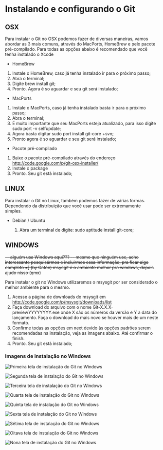 # Instalando e configurando o Git

## OSX

Para instalar o Git no OSX podemos fazer de diversas maneiras, vamos abordar as 3 mais comuns, através do MacPorts, HomeBrew e pelo pacote pré-compilado.
Para todas as opções abaixo é recomendado que você tenha instalado o Xcode

 * HomeBrew

  1. Instale o HomeBrew, caso já tenha instalado ir para o próximo passo;
  2. Abra o terminal;
  3. Digite brew install git;
  4. Pronto. Agora é so aguardar e seu git será instalado;

 * MacPorts

  1. Instale o MacPorts, caso já tenha instalado basta ir para o próximo passo; 
  2. Abra o terminal;
  3. É muito importante que seu MacPorts esteja atualizado, para isso digite sudo port -v selfupdate;
  4. Agora basta digitar sudo port install git-core +svn;
  5. Pronto agora é so aguardar e seu git será instalado;

 * Pacote pré-compilado

  1. Baixe o pacote pré-compilado através do endereço http://code.google.com/p/git-osx-installer/
  3. Instale o package
  4. Pronto. Seu git está instalado;

## LINUX

Para instalar o Git no Linux, também podemos fazer de várias formas. Dependendo da distribuição que você usar pode ser extremamente simples.

 * Debian / Ubuntu

   1. Abra um terminal de digite: sudo aptitude install git-core;

## WINDOWS

<del>-- alguém usa Windows aqui???
-- mesmo que ninguém use, acho interessante pesquisármos e incluirmos essa informação, pra ficar algo completo =]  (by Catón)
msysgit é o ambiente melhor pra windows, depois ajudo nisso (qmx)</del>

Para instalar o git no Windows utilizaremos o msysgit por ser considerado o melhor ambiente para o mesmo.

 1. Acesse a página de downloads do msysgit em http://code.google.com/p/msysgit/downloads/list
 2. Faça download do arquivo com o nome Git-X.X.X-previewYYYYYYYY.exe onde X são os números da versão e Y a data do lançamento.  Faça o download do mais novo se houver mais de um neste formato.
 3. Confirme todas as opções em next devido às opções padrões serem recomendadas na instalação, veja as imagens abaixo. Até confirmar o finish.
 4. Pronto. Seu git está instalado;

### Imagens de instalação no Windows	

![Primeira tela de instalação do Git no Windows](imgs/instalacao-windows-1.jpg "Primeira tela de instalação do Git no Windows")

![Segunda tela de instalação do Git no Windows](imgs/instalacao-windows-2.jpg "Segunda tela de instalação do Git no Windows")

![Terceira tela de instalação do Git no Windows](imgs/instalacao-windows-3.jpg "Terceira tela de instalação do Git no Windows")

![Quarta tela de instalação do Git no Windows](imgs/instalacao-windows-4.jpg "Quarta tela de instalação do Git no Windows")

![Quinta tela de instalação do Git no Windows](imgs/instalacao-windows-5.jpg "Quinta tela de instalação do Git no Windows")

![Sexta tela de instalação do Git no Windows](imgs/instalacao-windows-6.jpg "Sexta tela de instalação do Git no Windows")

![Sétima tela de instalação do Git no Windows](imgs/instalacao-windows-7.jpg "Sétima tela de instalação do Git no Windows")

![Oitava tela de instalação do Git no Windows](imgs/instalacao-windows-8.jpg "Oitava tela de instalação do Git no Windows")

![Nona tela de instalação do Git no Windows](imgs/instalacao-windows-9.jpg "Nona tela de instalação do Git no Windows")